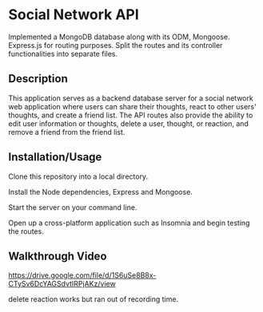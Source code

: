 # Social Network API
Implemented a MongoDB database along with its ODM, Mongoose. Express.js for routing purposes. Split the routes and its controller functionalities into separate files.

## Description
This application serves as a backend database server for a social network web application where users can share their thoughts, react to other users' thoughts, and create a friend list. The API routes also provide the ability to edit user information or thoughts, delete a user, thought, or reaction, and remove a friend from the friend list.

## Installation/Usage

Clone this repository into a local directory.

Install the Node dependencies, Express and Mongoose.

Start the server on your command line.

Open up a cross-platform application such as Insomnia and begin testing the routes.

## Walkthrough Video

https://drive.google.com/file/d/1S6uSe8B8x-CTySv6DcYAGSdvtIRPjAKz/view

delete reaction works but ran out of recording time. 
